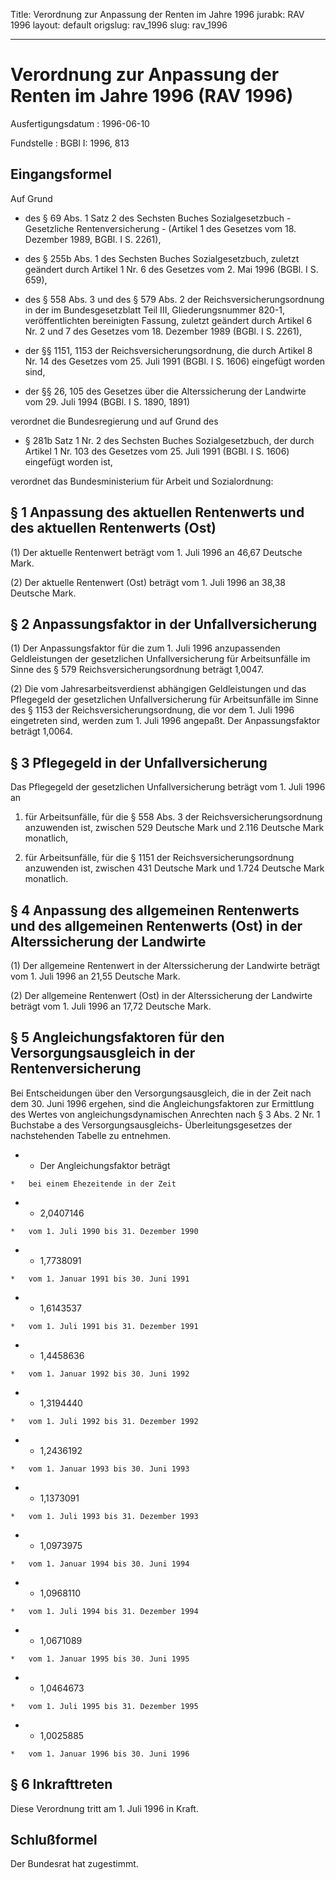 Title: Verordnung zur Anpassung der Renten im Jahre 1996
jurabk: RAV 1996
layout: default
origslug: rav_1996
slug: rav_1996

---

# Verordnung zur Anpassung der Renten im Jahre 1996 (RAV 1996)

Ausfertigungsdatum
:   1996-06-10

Fundstelle
:   BGBl I: 1996, 813



## Eingangsformel

Auf Grund

-   des § 69 Abs. 1 Satz 2 des Sechsten Buches Sozialgesetzbuch -
    Gesetzliche Rentenversicherung - (Artikel 1 des Gesetzes vom 18.
    Dezember 1989, BGBl. I S. 2261),


-   des § 255b Abs. 1 des Sechsten Buches Sozialgesetzbuch, zuletzt
    geändert durch Artikel 1 Nr. 6 des Gesetzes vom 2. Mai 1996 (BGBl. I
    S. 659),


-   des § 558 Abs. 3 und des § 579 Abs. 2 der Reichsversicherungsordnung
    in der im Bundesgesetzblatt Teil III, Gliederungsnummer 820-1,
    veröffentlichten bereinigten Fassung, zuletzt geändert durch Artikel 6
    Nr. 2 und 7 des Gesetzes vom 18. Dezember 1989 (BGBl. I S. 2261),


-   der §§ 1151, 1153 der Reichsversicherungsordnung, die durch Artikel 8
    Nr. 14 des Gesetzes vom 25. Juli 1991 (BGBl. I S. 1606) eingefügt
    worden sind,


-   der §§ 26, 105 des Gesetzes über die Alterssicherung der Landwirte vom
    29\. Juli 1994 (BGBl. I S. 1890, 1891)



verordnet die Bundesregierung und auf Grund des

-   § 281b Satz 1 Nr. 2 des Sechsten Buches Sozialgesetzbuch, der durch
    Artikel 1 Nr. 103 des Gesetzes vom 25. Juli 1991 (BGBl. I S. 1606)
    eingefügt worden ist,



verordnet das Bundesministerium für Arbeit und Sozialordnung:


## § 1 Anpassung des aktuellen Rentenwerts und des aktuellen Rentenwerts (Ost)

(1) Der aktuelle Rentenwert beträgt vom 1. Juli 1996 an 46,67 Deutsche
Mark.

(2) Der aktuelle Rentenwert (Ost) beträgt vom 1. Juli 1996 an 38,38
Deutsche Mark.


## § 2 Anpassungsfaktor in der Unfallversicherung

(1) Der Anpassungsfaktor für die zum 1. Juli 1996 anzupassenden
Geldleistungen der gesetzlichen Unfallversicherung für Arbeitsunfälle
im Sinne des § 579 Reichsversicherungsordnung beträgt 1,0047.

(2) Die vom Jahresarbeitsverdienst abhängigen Geldleistungen und das
Pflegegeld der gesetzlichen Unfallversicherung für Arbeitsunfälle im
Sinne des § 1153 der Reichsversicherungsordnung, die vor dem 1. Juli
1996 eingetreten sind, werden zum 1. Juli 1996 angepaßt. Der
Anpassungsfaktor beträgt 1,0064.


## § 3 Pflegegeld in der Unfallversicherung

Das Pflegegeld der gesetzlichen Unfallversicherung beträgt vom 1. Juli
1996 an

1.  für Arbeitsunfälle, für die § 558 Abs. 3 der
    Reichsversicherungsordnung anzuwenden ist, zwischen 529 Deutsche Mark
    und 2.116 Deutsche Mark monatlich,


2.  für Arbeitsunfälle, für die § 1151 der Reichsversicherungsordnung
    anzuwenden ist, zwischen 431 Deutsche Mark und 1.724 Deutsche Mark
    monatlich.





## § 4 Anpassung des allgemeinen Rentenwerts und des allgemeinen Rentenwerts (Ost) in der Alterssicherung der Landwirte

(1) Der allgemeine Rentenwert in der Alterssicherung der Landwirte
beträgt vom 1. Juli 1996 an 21,55 Deutsche Mark.

(2) Der allgemeine Rentenwert (Ost) in der Alterssicherung der
Landwirte beträgt vom 1. Juli 1996 an 17,72 Deutsche Mark.


## § 5 Angleichungsfaktoren für den Versorgungsausgleich in der Rentenversicherung

Bei Entscheidungen über den Versorgungsausgleich, die in der Zeit nach
dem 30. Juni 1996 ergehen, sind die Angleichungsfaktoren zur
Ermittlung des Wertes von angleichungsdynamischen Anrechten nach § 3
Abs. 2 Nr. 1 Buchstabe a des Versorgungsausgleichs-
Überleitungsgesetzes der nachstehenden Tabelle zu entnehmen.

*    *   Der Angleichungsfaktor beträgt

    *   bei einem Ehezeitende in der Zeit


*    *   2,0407146

    *   vom 1. Juli 1990 bis 31. Dezember 1990


*    *   1,7738091

    *   vom 1. Januar 1991 bis 30. Juni 1991


*    *   1,6143537

    *   vom 1. Juli 1991 bis 31. Dezember 1991


*    *   1,4458636

    *   vom 1. Januar 1992 bis 30. Juni 1992


*    *   1,3194440

    *   vom 1. Juli 1992 bis 31. Dezember 1992


*    *   1,2436192

    *   vom 1. Januar 1993 bis 30. Juni 1993


*    *   1,1373091

    *   vom 1. Juli 1993 bis 31. Dezember 1993


*    *   1,0973975

    *   vom 1. Januar 1994 bis 30. Juni 1994


*    *   1,0968110

    *   vom 1. Juli 1994 bis 31. Dezember 1994


*    *   1,0671089

    *   vom 1. Januar 1995 bis 30. Juni 1995


*    *   1,0464673

    *   vom 1. Juli 1995 bis 31. Dezember 1995


*    *   1,0025885

    *   vom 1. Januar 1996 bis 30. Juni 1996





## § 6 Inkrafttreten

Diese Verordnung tritt am 1. Juli 1996 in Kraft.


## Schlußformel

Der Bundesrat hat zugestimmt.

